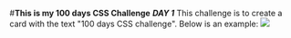 #**This is my 100 days CSS Challenge**
***DAY 1***
This challenge is to create a card with the text "100 days CSS challenge". Below is an example:
<img src="https://user-images.githubusercontent.com/83260908/127424071-a323e989-c3a9-4631-a749-04c0791f1eb8.png">